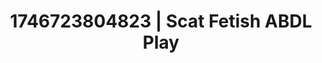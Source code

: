 ---
categories:
- Tan lines & lingerie
- Cinematic erotica
- AI-generated
- Delirious pleasure
- Raw connection
- Artistic nudes
- ASMR
- Cosplay
image: /assets/images/1746723804823.jpg
layout: post
seo:
  description: Featured content with high-quality Scat Fetish, ABDL Play. HD images
    available.
  keywords: Scat Fetish, ABDL Play
  og_image: /assets/images/1746723804823.jpg
  schema_type: VisualArtwork
tags:
- '#1746723804823'
- Scat Fetish
- ABDL Play
title: 1746723804823 | Scat Fetish ABDL Play
---
